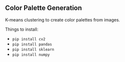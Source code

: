 ## Color Palette Generation
K-means clustering to create color palettes from images.

Things to install: 
- `pip install cv2`
- `pip install pandas`
- `pip install sklearn`
- `pip install numpy` 


